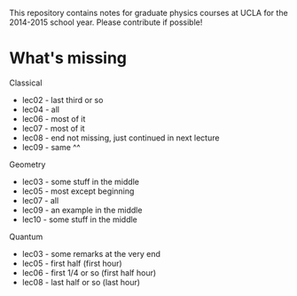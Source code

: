 This repository contains notes for graduate physics courses at UCLA for the 2014-2015 school year. Please contribute if possible!

# What's missing

Classical

- lec02 - last third or so
- lec04 - all
- lec06 - most of it
- lec07 - most of it
- lec08 - end not missing, just continued in next lecture
- lec09 - same ^^

Geometry

- lec03 - some stuff in the middle
- lec05 - most except beginning
- lec07 - all
- lec09 - an example in the middle
- lec10 - some stuff in the middle

Quantum

- lec03 - some remarks at the very end
- lec05 - first half (first hour)
- lec06 - first 1/4 or so (first half hour)
- lec08 - last half or so (last hour)